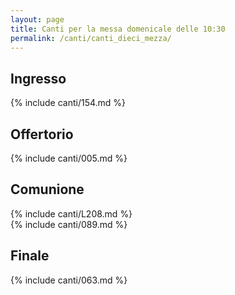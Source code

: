 ```yaml
---
layout: page
title: Canti per la messa domenicale delle 10:30
permalink: /canti/canti_dieci_mezza/
---
```


## Ingresso
{% include canti/154.md %}

## Offertorio
{% include canti/005.md %}

## Comunione   
{% include canti/L208.md %}   
{% include canti/089.md %}  
## Finale
{% include canti/063.md %}
